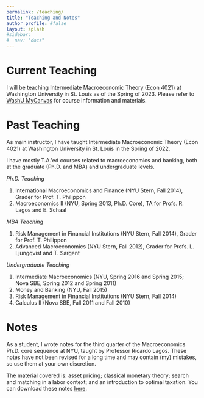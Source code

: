 ```yaml
---
permalink: /teaching/
title: "Teaching and Notes"
author_profile: #false
layout: splash
#sidebar:
#  nav: "docs"
---
```

# Current Teaching

I will be teaching Intermediate Macroeconomic Theory (Econ 4021) at Washington University in St. Louis as of the Spring of 2023. 
Please refer to [WashU MyCanvas](https://mycanvas.wustl.edu/) for course information and materials.

# Past Teaching

As main instructor, I have taught Intermediate Macroeconomic Theory (Econ 4021) at Washington University in St. Louis in the Spring of 2022.

I have mostly T.A.'ed courses related to macroeconomics and banking, both at the graduate (Ph.D. and MBA) and undergraduate levels.

*Ph.D. Teaching*
1. International Macroeconomics and Finance (NYU Stern, Fall 2014), Grader for Prof. T. Philippon
2. Macroeconomics II (NYU, Spring 2013, Ph.D. Core), TA for Profs. R. Lagos and E. Schaal

*MBA Teaching*
1. Risk Management in Financial Institutions (NYU Stern, Fall 2014), Grader for Prof. T. Philippon
2. Advanced Macroeconomics (NYU Stern, Fall 2012), Grader for Profs. L. Ljungqvist and T. Sargent

*Undergraduate Teaching*
1. Intermediate Macroeconomics (NYU, Spring 2016 and Spring 2015; Nova SBE, Spring 2012 and Spring 2011)
2. Money and Banking (NYU, Fall 2015)
3. Risk Management in Financial Institutions (NYU Stern, Fall 2014)
4. Calculus II (Nova SBE, Fall 2011 and Fall 2010)
 

# Notes
As a student, I wrote notes for the third quarter of the Macroeconomics Ph.D. core sequence at NYU, taught by Professor Ricardo Lagos. These notes have not been revised for a long time and may contain (my) mistakes, so use them at your own discretion.

The material covered is: asset pricing; classical monetary theory; search and matching in a labor context; and an introduction to optimal taxation. You can download these notes [here](https://www.dropbox.com/s/m2pfvqzfn8ojv75/notes_macro_oct2012.pdf?raw=1).
